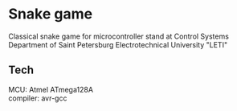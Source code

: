 # Snake game
Classical snake game for microcontroller stand at Control Systems Department of Saint Petersburg Electrotechnical University "LETI"
## Tech
MCU: Atmel ATmega128A <br />
compiler: avr-gcc  
